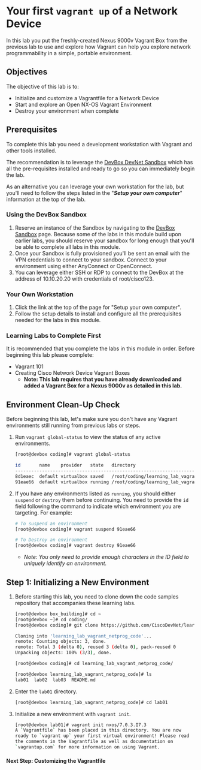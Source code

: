 # Your first `vagrant up` of a Network Device

In this lab you put the freshly-created Nexus 9000v Vagrant Box from the previous lab to use and explore how Vagrant can help you explore network programmability in a simple, portable environment.

## Objectives

The objective of this lab is to:

* Initialize and customize a Vagrantfile for a Network Device
* Start and explore an Open NX-OS Vagrant Environment
* Destroy your environment when complete

## Prerequisites

To complete this lab you need a development workstation with Vagrant and other tools installed.

The recommendation is to leverage the [DevBox DevNet Sandbox](https://devnetsandbox.cisco.com/RM/Diagram/Index/f1a51f3b-3377-444d-97f0-5ad300d976be?diagramType=Topology) which has all the pre-requisites installed and ready to go so you can immediately begin the lab.

As an alternative you can leverage your own workstation for the lab, but you'll need to follow the steps listed in the "***Setup your own computer***" information at the top of the lab.

### Using the DevBox Sandbox

1. Reserve an instance of the Sandbox by navigating to the [DevBox Sandbox](https://devnetsandbox.cisco.com/RM/Diagram/Index/f1a51f3b-3377-444d-97f0-5ad300d976be?diagramType=Topology) page. Because some of the labs in this module build upon earlier labs, you should reserve your sandbox for long enough that you'll be able to complete all labs in this module.
1. Once your Sandbox is fully provisioned you'll be sent an email with the VPN credentials to connect to your sandbox. Connect to your environment using either AnyConnect or OpenConnect.
1. You can leverage either SSH or RDP to connect to the DevBox at the address of 10.10.20.20 with credentials of root/cisco123.

### Your Own Workstation

1. Click the link at the top of the page for "Setup your own computer".
1. Follow the setup details to install and configure all the prerequisites needed for the labs in this module.

### Learning Labs to Complete First

It is recommended that you complete the labs in this module in order. Before beginning this lab please complete:

* Vagrant 101
* Creating Cisco Network Device Vagrant Boxes
  * **Note: This lab requires that you have already downloaded and added a Vagrant Box for a Nexus 9000v as detailed in this lab.**  

## Environment Clean-Up Check

Before beginning this lab, let's make sure you don't have any Vagrant environments still running from previous labs or steps.

1. Run `vagrant global-status` to view the status of any active environments.

    ```bash
    [root@devbox coding]# vagrant global-status

    id       name    provider   state   directory
    ---------------------------------------------------------------------------
    8d1eaec  default virtualbox saved   /root/coding/learning_lab_vagrant_netprog_code/lab01
    91eae66  default virtualbox running /root/coding/learning_lab_vagrant_netprog_code/lab02
    ```

1. If you have any environments listed as `running`, you should either `suspend` or `destroy` them before continuing. You need to provide the `id` field following the command to indicate which environment you are targeting. For example:

    ```bash
    # To suspend an environment
    [root@devbox coding]# vagrant suspend 91eae66

    # To Destroy an environment
    [root@devbox coding]# vagrant destroy 91eae66
    ```

    * *Note: You only need to provide enough characters in the ID field to uniquely identify an environment.*

## Step 1: Initializing a New Environment

1. Before starting this lab, you need to clone down the code samples repository that accompanies these learning labs.

    ```bash
    [root@devbox box_building]# cd ~
    [root@devbox ~]# cd coding/
    [root@devbox coding]# git clone https://github.com/CiscoDevNet/learning_lab_vagrant_netprog_code

    Cloning into 'learning_lab_vagrant_netprog_code'...
    remote: Counting objects: 3, done.
    remote: Total 3 (delta 0), reused 3 (delta 0), pack-reused 0
    Unpacking objects: 100% (3/3), done.

    [root@devbox coding]# cd learning_lab_vagrant_netprog_code/

    [root@devbox learning_lab_vagrant_netprog_code]# ls
    lab01  lab02  lab03  README.md
    ```

1. Enter the `lab01` directory.

    ```bash
    [root@devbox learning_lab_vagrant_netprog_code]# cd lab01
    ```

1. Initialize a new environment with `vagrant init`.

    ```bash
    [root@devbox lab01]# vagrant init nxos/7.0.3.I7.3
    A `Vagrantfile` has been placed in this directory. You are now
    ready to `vagrant up` your first virtual environment! Please read
    the comments in the Vagrantfile as well as documentation on
    `vagrantup.com` for more information on using Vagrant.
    ```

#### Next Step: Customizing the Vagrantfile
